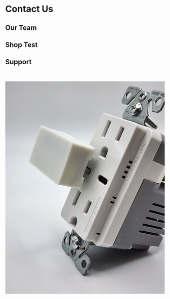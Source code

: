 &nbsp;

# Contact Us

## Our Team

## Shop Test

## Support

&nbsp;

![](assets/20240503-171942.jpg)